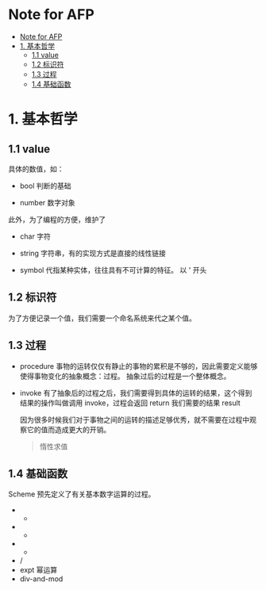 # Note for AFP









- [Note for AFP](#note-for-afp)
- [1. 基本哲学](#1-基本哲学)
  - [1.1 value](#11-value)
  - [1.2 标识符](#12-标识符)
  - [1.3 过程](#13-过程)
  - [1.4 基础函数](#14-基础函数)


# 1. 基本哲学

## 1.1 value

具体的数值，如：

- bool
  判断的基础

- number
  数字对象


此外，为了编程的方便，维护了

- char
  字符

- string
  字符串，有的实现方式是直接的线性链接

- symbol
  代指某种实体，往往具有不可计算的特征。
  以 ' 开头



## 1.2 标识符

为了方便记录一个值，我们需要一个命名系统来代之某个值。


## 1.3 过程

- procedure
  事物的运转仅仅有静止的事物的累积是不够的，因此需要定义能够使得事物变化的抽象概念：过程。
  抽象过后的过程是一个整体概念。

- invoke
  有了抽象后的过程之后，我们需要得到具体的运转的结果，这个得到结果的操作叫做调用 invoke，过程会返回 return 我们需要的结果 result

  因为很多时候我们对于事物之间的运转的描述足够优秀，就不需要在过程中观察它的值而造成更大的开销。
  > 惰性求值


## 1.4 基础函数

Scheme 预先定义了有关基本数字运算的过程。

- +
- -
- *
- /
- expt
  幂运算
- div-and-mod

